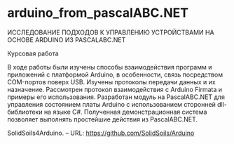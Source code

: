 # arduino_from_pascalABC.NET
ИССЛЕДОВАНИЕ ПОДХОДОВ К УПРАВЛЕНИЮ УСТРОЙСТВАМИ НА ОСНОВЕ ARDUINO ИЗ PASCALABC.NET

Курсовая работа

В ходе работы были изучены способы взаимодействия программ и приложений с платформой Arduino, в особенности, связь посредством COM-портов поверх USB.
Изучены протоколы передачи данных и их назначение. Рассмотрен протокол взаимодействия с Arduino Firmata и примеры его использования.
Разработан модуль на PascalABC.NET для управления состоянием платы Arduino с использованием сторонней dll-библиотеки на языке С#. Полученная демонстрационная система позволяет выполнять простейшие действия из PascalABC.NET.

SolidSoils4Arduino. – URL: https://github.com/SolidSoils/Arduino
